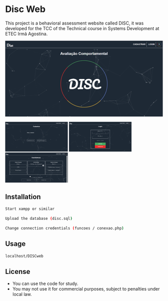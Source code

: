 # Disc Web

This project is a behavioral assessment website called DISC, it was developed for the TCC of the Technical course in Systems Development at ETEC Irmã Agostina.

![](readme/1.png)
<p float="left">
  <img src="readme/2.png" width="200" />
  <img src="readme/3.png" width="200" /> 
  <img src="readme/4.png" width="200" />
</p>

## Installation


```bash
Start xampp or similar
```
```bash
Upload the database (disc.sql)
```
```bash
Change connection credentials (funcoes / conexao.php)
```


## Usage

```bash
localhost/DISCweb
```


## License
- You can use the code for study.
- You may not use it for commercial purposes, subject to penalties under local law.
